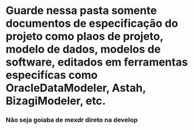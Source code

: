 # Guarde nessa pasta somente documentos de especificação do projeto como plaos de projeto, modelo de dados, modelos de software, editados em ferramentas especifícas como OracleDataModeler, Astah, BizagiModeler, etc.

### Não seja goiaba de mexdr direto na develop